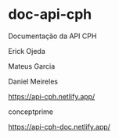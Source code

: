 # doc-api-cph
Documentação da API CPH

Erick Ojeda

Mateus Garcia

Daniel Meireles

https://api-cph.netlify.app/

conceptprime

https://api-cph-doc.netlify.app/
